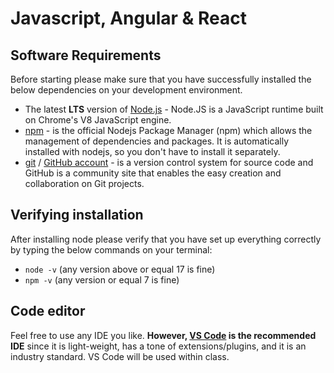# Javascript, Angular & React

## Software Requirements

Before starting please make sure that you have successfully installed the below dependencies on your development environment.

- The latest **LTS** version of [Node.js](https://nodejs.org/en/) - Node.JS is a JavaScript runtime built on Chrome's V8 JavaScript engine.
- [npm](https://www.npmjs.com/) - is the official Nodejs Package Manager (npm) which allows the management of dependencies and packages. It is automatically installed with nodejs, so you don't have to install it separately.
- [git](https://git-scm.com/) / [GitHub account](https://github.com/) - is a version control system for source code and GitHub is a community site that enables the easy creation and collaboration on Git projects.

## Verifying installation

After installing node please verify that you have set up everything correctly by typing the below commands on your terminal:

- `node -v` (any version above or equal 17 is fine)
- `npm -v` (any version or equal 7 is fine)

## Code editor

Feel free to use any IDE you like. **However, [VS Code](https://code.visualstudio.com/) is the recommended IDE** since it is light-weight, has a tone of extensions/plugins, and it is an industry standard. 
VS Code will be used within class.
